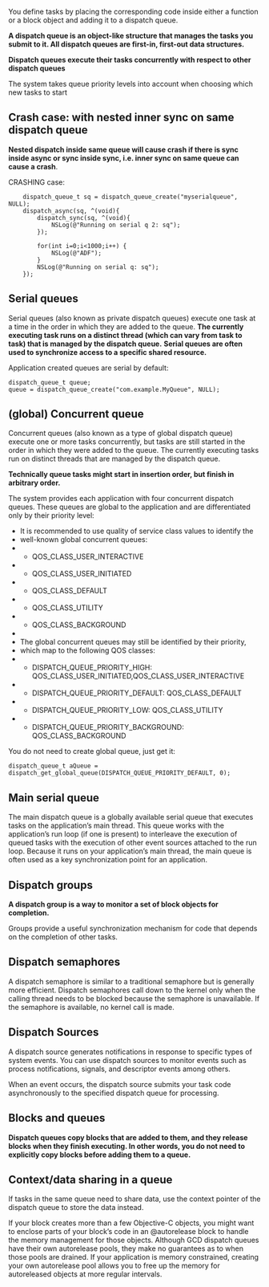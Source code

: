 

You define tasks by placing the corresponding code inside either a function or a block object and adding it to a dispatch queue.

**A dispatch queue is an object-like structure that manages the tasks you submit to it. All dispatch queues are first-in, first-out data structures.**

**Dispatch queues execute their tasks concurrently with respect to other dispatch queues**

The system takes queue priority levels into account when choosing which new tasks to start

## Crash case: with nested inner sync on same dispatch queue

**Nested dispatch inside same queue will cause crash if there is sync inside async or sync inside sync, i.e. inner sync on same queue can cause a crash**.

CRASHING case:
```objc
    dispatch_queue_t sq = dispatch_queue_create("myserialqueue", NULL);
    dispatch_async(sq, ^(void){
        dispatch_sync(sq, ^(void){
            NSLog(@"Running on serial q 2: sq");
        });

        for(int i=0;i<1000;i++) {
            NSLog(@"ADF");
        }
        NSLog(@"Running on serial q: sq");
    });
```

## Serial queues

Serial queues (also known as private dispatch queues) execute one task at a time in the order in which they are added to the queue. 
**The currently executing task runs on a distinct thread (which can vary from task to task) that is managed by the dispatch queue.** 
**Serial queues are often used to synchronize access to a specific shared resource.**

Application created queues are serial by default:
```objc
dispatch_queue_t queue;
queue = dispatch_queue_create("com.example.MyQueue", NULL);
```

## (global) Concurrent queue

Concurrent queues (also known as a type of global dispatch queue) execute one or more tasks concurrently, but tasks are still started in the order in which they were added to the queue. The currently executing tasks run on distinct threads that are managed by the dispatch queue.

**Technically queue tasks might start in insertion order, but finish in arbitrary order.**

The system provides each application with four concurrent dispatch queues. These queues are global to the application and are differentiated only by their priority level:
 * It is recommended to use quality of service class values to identify the
 * well-known global concurrent queues:
 *  - QOS_CLASS_USER_INTERACTIVE
 *  - QOS_CLASS_USER_INITIATED
 *  - QOS_CLASS_DEFAULT
 *  - QOS_CLASS_UTILITY
 *  - QOS_CLASS_BACKGROUND
 *
 * The global concurrent queues may still be identified by their priority,
 * which map to the following QOS classes:
 *  - DISPATCH_QUEUE_PRIORITY_HIGH:         QOS_CLASS_USER_INITIATED,QOS_CLASS_USER_INTERACTIVE
 *  - DISPATCH_QUEUE_PRIORITY_DEFAULT:      QOS_CLASS_DEFAULT
 *  - DISPATCH_QUEUE_PRIORITY_LOW:          QOS_CLASS_UTILITY
 *  - DISPATCH_QUEUE_PRIORITY_BACKGROUND:   QOS_CLASS_BACKGROUND

You do not need to create global queue, just get it:
```objc
dispatch_queue_t aQueue = dispatch_get_global_queue(DISPATCH_QUEUE_PRIORITY_DEFAULT, 0);
```

## Main serial queue

The main dispatch queue is a globally available serial queue that executes tasks on the application’s main thread. This queue works with the application’s run loop (if one is present) to interleave the execution of queued tasks with the execution of other event sources attached to the run loop. 
Because it runs on your application’s main thread, the main queue is often used as a key synchronization point for an application.


## Dispatch groups

**A dispatch group is a way to monitor a set of block objects for completion.**

Groups provide a useful synchronization mechanism for code that depends on the completion of other tasks.

## Dispatch semaphores

A dispatch semaphore is similar to a traditional semaphore but is generally more efficient. Dispatch semaphores call down to the kernel only when the calling thread needs to be blocked because the semaphore is unavailable. If the semaphore is available, no kernel call is made.

## Dispatch Sources

A dispatch source generates notifications in response to specific types of system events. You can use dispatch sources to monitor events such as process notifications, signals, and descriptor events among others.

When an event occurs, the dispatch source submits your task code asynchronously to the specified dispatch queue for processing.

## Blocks and queues

**Dispatch queues copy blocks that are added to them, and they release blocks when they finish executing. In other words, you do not need to explicitly copy blocks before adding them to a queue.**

## Context/data sharing in a queue

If tasks in the same queue need to share data, use the context pointer of the dispatch queue to store the data instead.

If your block creates more than a few Objective-C objects, you might want to enclose parts of your block’s code in an @autorelease block to handle the memory management for those objects. Although GCD dispatch queues have their own autorelease pools, they make no guarantees as to when those pools are drained. If your application is memory constrained, creating your own autorelease pool allows you to free up the memory for autoreleased objects at more regular intervals.



